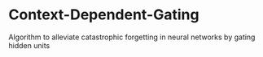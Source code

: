 # Context-Dependent-Gating
Algorithm to alleviate catastrophic forgetting in neural networks by gating hidden units
